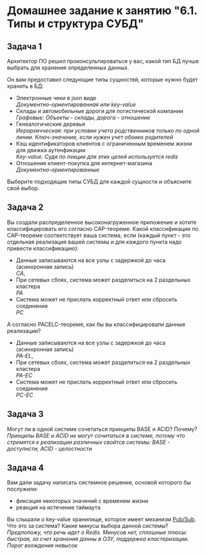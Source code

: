 # Домашнее задание к занятию "6.1. Типы и структура СУБД"

## Задача 1

Архитектор ПО решил проконсультироваться у вас, какой тип БД 
лучше выбрать для хранения определенных данных.

Он вам предоставил следующие типы сущностей, которые нужно будет хранить в БД:

- Электронные чеки в json виде<br>*Документно-ориентированная или key-value*
- Склады и автомобильные дороги для логистической компании<br>*Графовые: Объекты - склады, дорога - отношение*
- Генеалогические деревья<br>*Иерархичческая: при условии учета родственников только по одной линии. Ключ-значение, если нужен учет обоиих родителей*
- Кэш идентификаторов клиентов с ограниченным временем жизни для движка аутенфикации<br>*Key-value. Судя по лекции для этих целей используется redis*
- Отношения клиент-покупка для интернет-магазина<br>*Документно-ориентированные*

Выберите подходящие типы СУБД для каждой сущности и объясните свой выбор.

## Задача 2

Вы создали распределенное высоконагруженное приложение и хотите классифицировать его согласно 
CAP-теореме. Какой классификации по CAP-теореме соответствует ваша система, если 
(каждый пункт - это отдельная реализация вашей системы и для каждого пункта надо привести классификацию):

- Данные записываются на все узлы с задержкой до часа (асинхронная запись)<br>*CA*,
- При сетевых сбоях, система может разделиться на 2 раздельных кластера<br>*PA*
- Система может не прислать корректный ответ или сбросить соединение<br>*PC*

А согласно PACELC-теореме, как бы вы классифицировали данные реализации?

- Данные записываются на все узлы с задержкой до часа (асинхронная запись)<br>*PA-EL*,
- При сетевых сбоях, система может разделиться на 2 раздельных кластера<br>*PA-EC*
- Система может не прислать корректный ответ или сбросить соединение<br>*PC-EC*

## Задача 3

Могут ли в одной системе сочетаться принципы BASE и ACID? Почему?<br>*Принципы BASE и ACID не могут сочитаться в системе, потому что стремятся к реализации различных свойтсв системы: BASE - доступнсти, ACID - целостности*

## Задача 4

Вам дали задачу написать системное решение, основой которого бы послужили:

- фиксация некоторых значений с временем жизни
- реакция на истечение таймаута

Вы слышали о key-value хранилище, которое имеет механизм [Pub/Sub](https://habr.com/ru/post/278237/). 
Что это за система? Какие минусы выбора данной системы?
<br>*Предположу, что речь идет о Redis. Минусов нет, сплошные плюсы: быстрая, за счет хранения данны в ОЗУ, поддержка кластеризации. Порог вхождения невысок*